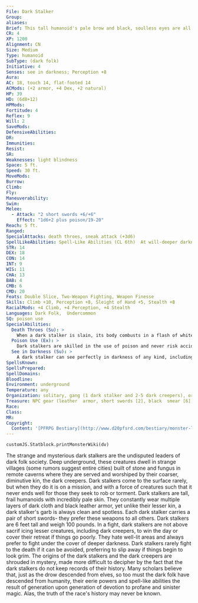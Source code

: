```yaml
---
File: Dark Stalker
Group: 
aliases: 
Brief: This tall humanoid's pale brow and black, soulless eyes are all that can be seen above a black scarf wrapped around its face.
CR: 4
XP: 1200
Alignment: CN
Size: Medium
Type: humanoid
SubType: (dark folk)
Initiative: 4
Senses: see in darkness; Perception +8
Aura: 
AC: 18, touch 14, flat-footed 14
ACMods: (+2 armor, +4 Dex, +2 natural)
HP: 39
HD: (6d8+12)
HPMods: 
Fortitude: 4
Reflex: 9
Will: 2
SaveMods: 
DefensiveAbilities: 
DR: 
Immunities: 
Resist: 
SR: 
Weaknesses: light blindness
Space: 5 ft.
Speed: 30 ft.
MoveMods: 
Burrow: 
Climb: 
Fly: 
Maneuverability: 
Swim: 
Melee: 
  - Attack: "2 short swords +6/+6"
    Effect: "1d6+2 plus poison/19-20"
Reach: 5 ft.
Ranged: 
SpecialAttacks: death throes, sneak attack (+3d6)
SpellLikeAbilities: Spell-Like Abilities (CL 6th)  At will-deeper darkness, detect magic, fog cloud
STR: 14
DEX: 18
CON: 14
INT: 9
WIS: 11
CHA: 13
BAB: 4
CMB: 6
CMD: 20
Feats: Double Slice, Two-Weapon Fighting, Weapon Finesse
Skills: Climb +10, Perception +8, Sleight of Hand +5, Stealth +8
RacialMods: +4 Climb, +4 Perception, +4 Stealth
Languages: Dark Folk,  Undercommon
SQ: poison use
SpecialAbilities:
  Death Throes (Su): >
    When a dark stalker is slain, its body combusts in a flash of white-hot flame. This acts like a fireball that deals 3d6 points of fire damage to all creatures within a 20-foot-radius burst. A DC 15 Reflex save halves this damage.  A dark stalker's gear and treasure are unaffected by this explosion. This save is Constitution-based.
  Poison Use (Ex): >
    Dark stalkers are skilled in the use of poison and never risk accidentally poisoning themselves. Like their diminutive kin, the dark creepers, dark stalkers use black poison on their weapons and generally carry six doses on them.  Black Smear-injury; save Fort DC 15; frequency 1/round for 6 rounds; effect 1d2 Str; cure 1 save. The poison DC is Constitution-based.
  See in Darkness (Su): >
    A dark stalker can see perfectly in darkness of any kind, including that created by deeper darkness.
SpellsKnown: 
SpellsPrepared: 
SpellDomains: 
Bloodline: 
Environment: underground
Temperature: any
Organization: solitary, gang (1 dark stalker and 2-5 dark creepers), or clan (20-80 dark creepers plus 1 dark stalker per 20 dark creepers)
Treasure: NPC gear (leather  armor, short swords [2], black  smear [6], other treasure)
Race: 
Class: 
MR: 
Copyright:
  Content: '[PFRPG Bestiary](http://www.d20pfsrd.com/bestiary/monster-listings/humanoids/dark-stalker)'
---
```

```dataviewjs
customJS.Statblock.printMonsterWiki(dv)
```
The strange and mysterious dark stalkers are the undisputed leaders of dark folk society. Deep underground, these creatures dwell in strange villages (some rumors suggest entire cities) built of stone and fungus in remote caverns where they are served and worshiped by their coarser, diminutive kin, the dark creepers. Dark stalkers come to the surface rarely, but when they do it is on a mission, and with a force of creatures such that it never ends well for those they seek to rob or torment.  Dark stalkers are tall, frail humanoids with incredibly pale skin. They constantly wear multiple layers of dark cloth and black leather armor, yet unlike their lesser kin, a dark stalker's garb is always clean and spotless. Each dark stalker carries a pair of short swords- they prefer these weapons to all others. Dark stalkers are 6 feet tall and weigh 100 pounds.  In a fight, dark stalkers are not above sacrif icing lesser creatures, including dark creepers, to win the day or cover their retreat if things go poorly. They hate well-lit areas and always prefer to fight under the cover of deeper darkness. Dark stalkers rarely fight to the death if it can be avoided, preferring to slip away if things begin to look grim.  The origins of the dark stalkers and the dark creepers are shrouded in mystery, made more difficult to decipher by the fact that the dark stalkers do not keep records of their history. Many scholars believe that, just as the drow descended from elves, so too must the dark folk have descended from humanity, their eerie powers and spell-like abilities the result of generation upon generation of devotion to profane and sinister magic.  Alas, the truth of the race's history may never be known.
